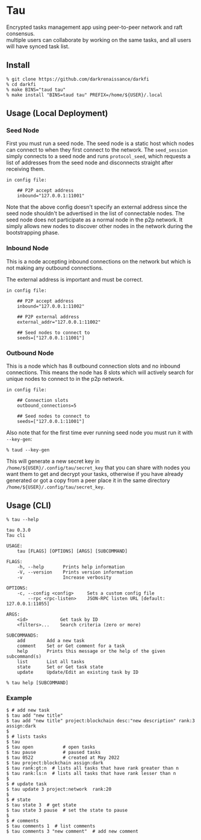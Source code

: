 # Tau

Encrypted tasks management app using peer-to-peer network and raft consensus.  
multiple users can collaborate by working on the same tasks, and all users will have synced task list.


## Install 

```shell
% git clone https://github.com/darkrenaissance/darkfi 
% cd darkfi
% make BINS="taud tau"
% make install "BINS=taud tau" PREFIX=/home/${USER}/.local
```

## Usage (Local Deployment)

### Seed Node

First you must run a seed node. The seed node is a static host which nodes can
connect to when they first connect to the network. The `seed_session` simply
connects to a seed node and runs `protocol_seed`, which requests a list of
addresses from the seed node and disconnects straight after receiving them.

	in config file:

		## P2P accept address
		inbound="127.0.0.1:11001" 

Note that the above config doesn't specify an external address since the
seed node shouldn't be advertised in the list of connectable nodes. The seed
node does not participate as a normal node in the p2p network. It simply allows
new nodes to discover other nodes in the network during the bootstrapping phase.

### Inbound Node

This is a node accepting inbound connections on the network but which is not
making any outbound connections.

The external address is important and must be correct.

	in config file:
		
		## P2P accept address
		inbound="127.0.0.1:11002" 
		
		## P2P external address
		external_addr="127.0.0.1:11002"

		## Seed nodes to connect to 
		seeds=["127.0.0.1:11001"]

### Outbound Node

This is a node which has 8 outbound connection slots and no inbound connections.
This means the node has 8 slots which will actively search for unique nodes to
connect to in the p2p network.

	in config file:

		## Connection slots
		outbound_connections=5

		## Seed nodes to connect to 
		seeds=["127.0.0.1:11001"]


Also note that for the first time ever running seed node you must run it with 
`--key-gen`:
```shell
% taud --key-gen
```
This will generate a new secret key in `/home/${USER}/.config/tau/secret_key` that 
you can share with nodes you want them to get and decrypt your tasks, otherwise if you
have already generated or got a copy from a peer place it in the same directory
`/home/${USER}/.config/tau/secret_key`.


## Usage (CLI)

```shell
% tau --help 
```
	tau 0.3.0
	Tau cli
	
	USAGE:
	    tau [FLAGS] [OPTIONS] [ARGS] [SUBCOMMAND]
	
	FLAGS:
	    -h, --help       Prints help information
	    -V, --version    Prints version information
	    -v               Increase verbosity
	
	OPTIONS:
	    -c, --config <config>     Sets a custom config file
	        --rpc <rpc-listen>    JSON-RPC listen URL [default: 127.0.0.1:11055]
	
	ARGS:
	    <id>            Get task by ID
	    <filters>...    Search criteria (zero or more)
	
	SUBCOMMANDS:
	    add        Add a new task
	    comment    Set or Get comment for a task
	    help       Prints this message or the help of the given subcommand(s)
	    list       List all tasks
	    state      Set or Get task state
	    update     Update/Edit an existing task by ID

```shell
% tau help [SUBCOMMAND]
```

### Example  

```shell
$ # add new task  
$ tau add "new title"   
$ tau add "new title" project:blockchain desc:"new description" rank:3 assign:dark
$
$ # lists tasks
$ tau  		   		 
$ tau open 			 # open tasks
$ tau pause 		 # paused tasks
$ tau 0522 		 	 # created at May 2022
$ tau project:blockchain assign:dark
$ tau rank:gt:n  # lists all tasks that have rank greater than n
$ tau rank:ls:n  # lists all tasks that have rank lesser than n
$
$ # update task 
$ tau update 3 project:network  rank:20
$
$ # state 
$ tau state 3  # get state
$ tau state 3 pause  # set the state to pause 
$
$ # comments 
$ tau comments 1  # list comments
$ tau comments 3 "new comment"  # add new comment 
```



